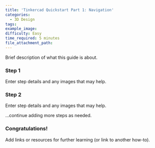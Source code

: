 ```yaml
---
title: 'Tinkercad Quickstart Part 1: Navigation'
categories:
  - 3D Design
tags:
example_image:
difficulty: Easy
time_required: 5 minutes
file_attachment_path:
---
```


Brief description of what this guide is about.

### Step 1

Enter step details and any images that may help.

### Step 2

Enter step details and any images that may help.

…continue adding more steps as needed.

### Congratulations\!

Add links or resources for further learning (or link to another how-to).